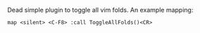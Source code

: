 
Dead simple plugin to toggle all vim folds. An example mapping:

    map <silent> <C-F8> :call ToggleAllFolds()<CR>
